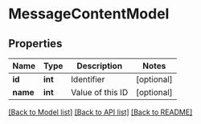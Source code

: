 # MessageContentModel

## Properties
Name | Type | Description | Notes
------------ | ------------- | ------------- | -------------
**id** | **int** | Identifier | [optional] 
**name** | **int** | Value of this ID | [optional] 

[[Back to Model list]](../README.md#documentation-for-models) [[Back to API list]](../README.md#documentation-for-api-endpoints) [[Back to README]](../README.md)


